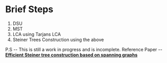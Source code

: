 # Brief Steps
1. DSU
2. MST
5. LCA using Tarjans LCA
6. Steiner Trees Construction using the above 

P.S -- This is still a work in progress and is incomplete.
Reference Paper -- [**Efficient Steiner tree construction based on spanning graphs**](https://ieeexplore.ieee.org/document/1291582)

